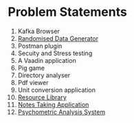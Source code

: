 # Problem Statements

1. Kafka Browser
2. [Randomised Data Generator](../Solutions/RandomisedDataGenerator/README.md)
3. Postman plugin
4. Secuity and Stress testing
5. A Vaadin application
6. Pig game
7. Directory analyser
8. Pdf viewer
9. Unit conversion application
10. [Resource Library](../Solutions/ResourceLibrary/README.md)
11. [Notes Taking Application](../Solutions/NotesApp/README.md)
12. [Psychometric Analysis System](../Solutions/PsychometricAnalysisSystem/README.md)
